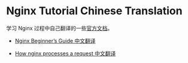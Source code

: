 Nginx Tutorial Chinese Translation
======

学习 Nginx 过程中自己翻译的一些[官方文档](https://nginx.org/en/docs/)。

* [Nginx Beginner’s Guide 中文翻译](Nginx%20Beginner's%20Guide-CN.md)

* [How nginx processes a request 中文翻译](How%20nginx%20processes%20a%20request-CN.md)

